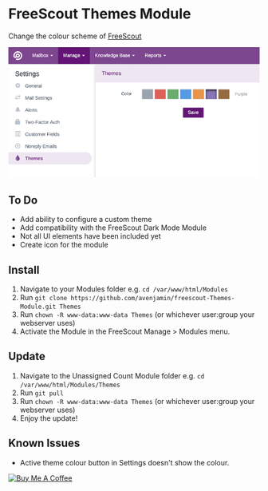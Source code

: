 # FreeScout Themes Module
 Change the colour scheme of [FreeScout](https://github.com/freescout-helpdesk/freescout "FreeScout")
 
 ![FreeScout Themes Settings](Public/img/FreeScout-Themes-Settings.png)
 
## To Do
* Add ability to configure a custom theme
* Add compatibility with the FreeScout Dark Mode Module
* Not all UI elements have been included yet
* Create icon for the module

## Install
1. Navigate to your Modules folder e.g. `cd /var/www/html/Modules`
2. Run `git clone https://github.com/avenjamin/freescout-Themes-Module.git Themes`
3. Run `chown -R www-data:www-data Themes` (or whichever user:group your webserver uses)
4. Activate the Module in the FreeScout Manage > Modules menu.

## Update
1. Navigate to the Unassigned Count Module folder e.g. `cd /var/www/html/Modules/Themes`
2. Run `git pull`
3. Run `chown -R www-data:www-data Themes` (or whichever user:group your webserver uses)
4. Enjoy the update!

## Known Issues
* Active theme colour button in Settings doesn't show the colour.

<a href="https://www.buymeacoffee.com/benperry" target="_blank"><img src="https://cdn.buymeacoffee.com/buttons/default-orange.png" alt="Buy Me A Coffee" height="41" width="174"></a>
